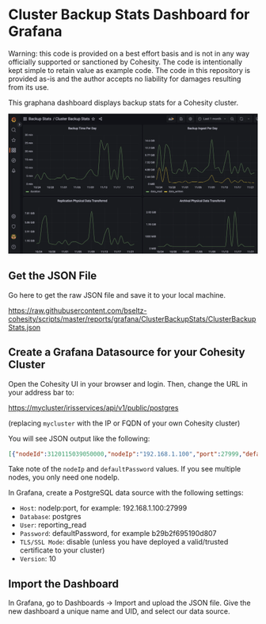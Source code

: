 # Cluster Backup Stats Dashboard for Grafana

Warning: this code is provided on a best effort basis and is not in any way officially supported or sanctioned by Cohesity. The code is intentionally kept simple to retain value as example code. The code in this repository is provided as-is and the author accepts no liability for damages resulting from its use.

This graphana dashboard displays backup stats for a Cohesity cluster.

![dashboard](../../../images/ClusterBackupStats.png)

## Get the JSON File

Go here to get the raw JSON file and save it to your local machine.

<https://raw.githubusercontent.com/bseltz-cohesity/scripts/master/reports/grafana/ClusterBackupStats/ClusterBackupStats.json>

## Create a Grafana Datasource for your Cohesity Cluster

Open the Cohesity UI in your browser and login. Then, change the URL in your address bar to:

<https://mycluster/irisservices/api/v1/public/postgres>

(replacing `mycluster` with the IP or FQDN of your own Cohesity cluster)

You will see JSON output like the following:

```json
[{"nodeId":3120115039050000,"nodeIp":"192.168.1.100","port":27999,"defaultUsername":"reporting_read","defaultPassword":"b29b2f695190d807"},{"nodeId":3120115039060000,"nodeIp":"192.168.1.101","port":27999,"defaultUsername":"reporting_read","defaultPassword":"b29b2f695190d807"}]
```

Take note of the `nodeIp` and `defaultPassword` values. If you see multiple nodes, you only need one nodeIp.

In Grafana, create a PostgreSQL data source with the following settings:

* `Host`: nodeIp:port, for example: 192.168.1.100:27999
* `Database`: postgres
* `User`: reporting_read
* `Password`: defaultPassword, for example b29b2f695190d807
* `TLS/SSL Mode`: disable (unless you have deployed a valid/trusted certificate to your cluster)
* `Version`: 10

## Import the Dashboard

In Grafana, go to Dashboards -> Import and upload the JSON file. Give the new dashboard a unique name and UID, and select our data source.
